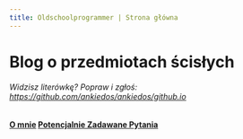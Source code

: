 ```yaml
---
title: Oldschoolprogrammer | Strona główna
---
```

# Blog o przedmiotach ścisłych




###### Widzisz literówkę? Popraw i zgłoś: <https://github.com/ankiedos/ankiedos/github.io>
#### [O mnie](about.md)     [Potencjalnie Zadawane Pytania](PAQ.md)
